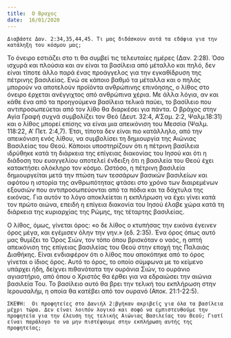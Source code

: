 ```yaml
---
title:  Ο Βραχος
date:  16/01/2020
---
```


`Διαβάστε Δαν. 2:34,35,44,45. Τι μας διδάσκουν αυτά τα εδάφια για την κατάληξη του κόσμου μας;`

Το όνειρο εστιάζει στο τι θα συμβεί τις τελευταίες ημέρες (Δαν. 2:28). Όσο ισχυρά και πλούσια και αν είναι τα βασίλεια από μέταλλο και πηλό, δεν είναι τίποτε άλλο παρά ένας προάγγελος για την εγκαθίδρυση της πέτρινης βασιλείας. Ενώ σε κάποιο βαθμό τα μέταλλα και ο πηλός μπορούν να αποτελούν προϊόντα ανθρώπινης επινόησης, ο λίθος στο όνειρο έρχεται ανέγγιχτος από ανθρώπινα χέρια. Με άλλα λόγια, αν και κάθε ένα από τα προηγούμενα βασίλεια τελικά παύει, το βασίλειο που αντιπροσωπεύεται από τον λίθο θα διαρκέσει για πάντα. Ο βράχος στην Αγία Γραφή συχνά συμβολίζει τον Θεό (Δευτ. 32:4, Α’Σαμ. 2:2, Ψαλμ.18:31) και ο λίθος μπορεί επίσης να είναι μια απεικόνιση του Μεσσία (Ψαλμ. 118:22, Α’ Πετ. 2:4,7). Έτσι, τίποτα δεν είναι πιο κατάλληλο, από την απεικόνιση ενός λίθου, να συμβολίσει τη δημιουργία της Αιώνιας Βασιλείας του Θεού. Κάποιοι υποστηρίζουν ότι η πέτρινη βασίλεια ιδρύθηκε κατά τη διάρκεια της επίγειας διακονίας του Ιησού και ότι η διάδοση του ευαγγελίου αποτελεί ένδειξη ότι η βασιλεία του Θεού έχει κατακτήσει ολόκληρο τον κόσμο. Ωστόσο, η πέτρινη βασιλεία δημιουργείται μετά την πτώση των τεσσάρων βασικών βασιλείων και αφότου η ιστορία της ανθρωπότητας φτάσει στο χρόνο των διαιρεμένων εξουσιών που αντιπροσωπεύονται από τα πόδια και τα δάχτυλα της εικόνας. Για αυτόν το λόγο αποκλείεται η εκπλήρωση να έχει γίνει κατά τον πρώτο αιώνα, επειδή η επίγεια διακονία του Ιησού έλαβε χώρα κατά τη διάρκεια της κυριαρχίας της Ρώμης, της τέταρτης βασιλείας.

Ο λίθος, όμως, γίνεται όρος: «ο δε λίθος ο κτυπήσας την εικόνα έγεινεν όρος μέγα, και εγέμισεν όλην την γην.» (εδ. 2:35). Ένα όρος όπως αυτό μας θυμίζει το Όρος Σιών, τον τόπο όπου βρισκόταν ο ναός, η απτή απεικόνιση της επίγειας βασιλείας του Θεού στην εποχή της Παλαιάς Διαθήκης. Είναι ενδιαφέρον ότι ο λίθος που αποκόπηκε από το όρος γίνεται ο ίδιος όρος. Αυτό το όρος, το οποίο σύμφωνα με το κείμενο υπάρχει ήδη, δείχνει πιθανότατα την ουράνια Σιών, το ουράνιο αγιαστήριο, από όπου ο Χριστός θα έρθει για να εδραιώσει την αιώνια βασιλεία Του. Το βασίλειο αυτό θα βρει την τελική του εκπλήρωση στην Ιερουσαλήμ, η οποία θα κατέβει από τον ουρανό (Αποκ. 21:1-22:5).

`ΣΚΕΨΗ:  Οι προφητείες στο Δανιήλ 2:βγήκαν ακριβείς για όλα τα βασίλεια μέχρι τώρα. Δεν είναι λοιπόν λογικό και σοφό να εμπιστευθούμε την προφητεία για την έλευση της τελικής Αιώνιας Βασιλείας του Θεού; Γιατί είναι παράλογο το να μην πιστέψουμε στην εκπλήρωση αυτής της προφητείας;`